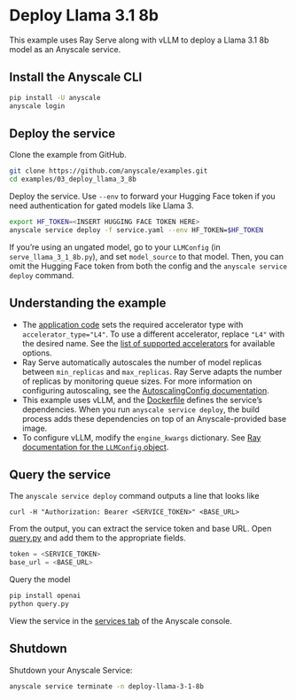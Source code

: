 # Deploy Llama 3.1 8b

This example uses Ray Serve along with vLLM to deploy a Llama 3.1 8b model as an Anyscale service.

## Install the Anyscale CLI

```bash
pip install -U anyscale
anyscale login
```

## Deploy the service

Clone the example from GitHub.

```bash
git clone https://github.com/anyscale/examples.git
cd examples/03_deploy_llama_3_8b
```

Deploy the service. Use `--env` to forward your Hugging Face token if you need authentication for gated models like Llama 3.

```bash
export HF_TOKEN=<INSERT HUGGING FACE TOKEN HERE>
anyscale service deploy -f service.yaml --env HF_TOKEN=$HF_TOKEN
```

If you’re using an ungated model, go to your `LLMConfig` (in `serve_llama_3_1_8b.py`), and set `model_source` to that model. Then, you can omit the Hugging Face token from both the config and the `anyscale service deploy` command.

## Understanding the example

- The [application code](https://github.com/anyscale/examples/blob/main/03_deploy_llama_3_8b/serve_llama_3_1_8b.py) sets the required accelerator type with `accelerator_type="L4"`. To use a different accelerator, replace `"L4"` with the desired name. See the [list of supported accelerators](https://docs.ray.io/en/latest/ray-core/accelerator-types.html#accelerator-types) for available options.
- Ray Serve automatically autoscales the number of model replicas between `min_replicas` and `max_replicas`. Ray Serve adapts the number of replicas by monitoring queue sizes. For more information on configuring autoscaling, see the [AutoscalingConfig documentation](https://docs.ray.io/en/latest/serve/api/doc/ray.serve.config.AutoscalingConfig.html).
- This example uses vLLM, and the [Dockerfile](https://github.com/anyscale/examples/blob/main/03_deploy_llama_3_8b/Dockerfile) defines the service’s dependencies. When you run `anyscale service deploy`, the build process adds these dependencies on top of an Anyscale-provided base image.
- To configure vLLM, modify the `engine_kwargs` dictionary. See [Ray documentation for the `LLMConfig` object](https://docs.ray.io/en/latest/serve/api/doc/ray.serve.llm.LLMConfig.html#ray.serve.llm.LLMConfig).


## Query the service

The `anyscale service deploy` command outputs a line that looks like  
```text
curl -H "Authorization: Bearer <SERVICE_TOKEN>" <BASE_URL>
```

From the output, you can extract the service token and base URL. Open [query.py](https://github.com/anyscale/examples/blob/main/03_deploy_llama_3_8b/query.py) and add them to the appropriate fields.
```python
token = <SERVICE_TOKEN> 
base_url = <BASE_URL> 
```

Query the model  
```bash
pip install openai
python query.py
```

View the service in the [services tab](https://console.anyscale.com/services) of the Anyscale console.

## Shutdown 
 
Shutdown your Anyscale Service:
```bash
anyscale service terminate -n deploy-llama-3-1-8b
```